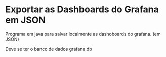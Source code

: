 # Exportar as Dashboards do Grafana em JSON

Programa em java para salvar localmente as dashoboards do grafana. (em JSON)

Deve se ter o banco de dados grafana.db
